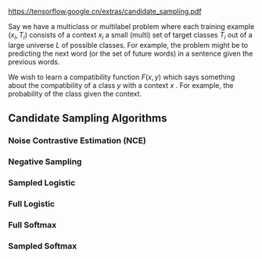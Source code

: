 https://tensorflow.google.cn/extras/candidate_sampling.pdf

Say we have a multiclass or multi­label problem where each training example $(x_i , T_i)$ consists of a context $x_i$ a small (multi) set of target classes $T_i$ out of a large universe $L$ of possible classes. For example, the problem might be to predicting the next word (or the set of future words) in a sentence given the previous words.

We wish to learn a compatibility function $F(x, y)$ which says something about the compatibility of a class $y$ with a context $x$ . For example, the probability of the class given the context.

## Candidate Sampling Algorithms

### Noise Contrastive Estimation (NCE)

### Negative Sampling

### Sampled Logistic

### Full Logistic

### Full Softmax

### Sampled Softmax

